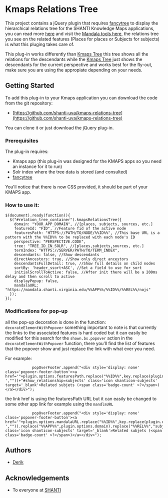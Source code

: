 # Kmaps Relations Tree

This project contains a jQuery plugin that requires [fancytree](https://github.com/mar10/fancytree) to display the hierarchical relations tree for the SHANTI Knowledge Maps applications, you can read more [here](https://shanti.virginia.edu/wordpress/?page_id=4023) and visit the [Mandala tools here](https://mandala.shanti.virginia.edu/), the relations tree you see on the related features (Places for places or Subjects for subjects) is what this pluging takes care of.

This plug-in works differently than [Kmaps Tree](https://github.com/shanti-uva/kmaps-tree) this tree shows all the relations for the descendants while the [Kmaps Tree](https://github.com/shanti-uva/kmaps-tree) just shows the descendants for the current perspective and works best for the fly-out, make sure you are using the appropiate depending on your needs.

## Getting Started

To add this plug-in to your Kmaps application you can download the code from the git repository:
* [https://github.com/shanti-uva/kmaps-relations-tree](https://github.com/shanti-uva/kmaps-relations-tree)

You can clone it or just download the jQuery plug-in.

### Prerequisites

The plug-in requires:

* Kmaps app (this plug-in was designed for the KMAPS apps so you need an instance for it to run)
* Solr index where the tree data is stored (and consulted)
* [fancytree](https://github.com/mar10/fancytree)

You'll notice that there is now CSS provided, it should be part of your KMAPS app.

### How to use it:

```
$(document).ready(function(){
  $("#relation_tree_container").kmapsRelationsTree({
    domain: "YOUR_APP_DOMAIN", //[places, subjects, sources, etc.]
    featureId: "FID", //Feature fid of the active node
    featuresPath: "HTTPS://PATH/TO/NODE/%%ID%%", //This base URL is a pattern with the %%ID%% to be replaced with each node's ID
    perspective: "PERSPECTIVE.CODE",
    tree: "TREE_ID_IN_SOLR", //[places,subjects,sources, etc.]
    termIndex: "HTTPS://SERVER/PATH/TO/TERM_INDEX",
    descendants: false, //Show descendants
    directAncestors: true, //Show only direct ancestors
    descendantsFullDetail: true, //Show full details on child nodes
    sortBy: 'header_ssort+ASC', //Set a field to use for sort
    initialScrollToActive: false, //After init there will be a 200ms delay and then scroll to active
    displayPopup: false,
    mandalaURL: "https://mandala.shanti.virginia.edu/%%APP%%/%%ID%%/%%REL%%/nojs"
  });
});
```

### Modifications for pop-up

all the pop-up decoration is done in the function: `decorateElementWithPopover` something important to note is that currently the links to the associated features is hard coded but it can easily be modified for this search for the `shown.bs.popover` action in the `decorateElementWithPopover` function, there you'll find the list of features that the popover show and just replace the link with what ever you need.

For example:
```
            popOverFooter.append("<div style='display: none' class='popover-footer-button'><a href='"+plugin.options.featuresPath.replace("%%ID%%",key.replace(plugin.options.domain+'-',""))+"#show_relationship=subjects' class='icon shanticon-subjects' target='_blank'>Related subjets (<span class='badge-count' >?</span>)</a></div>");
```

the link href is using the featuresPath URL but it can easily be changed to some other app link for example using the `mandlaURL`

```
            popOverFooter.append("<div style='display: none' class='popover-footer-button'><a href='"+plugin.options.mandalaURL.replace("%%ID%%",key.replace(plugin.options.domain+'-',"")).replace("%%APP%%",plugin.options.domain).replace("%%REL%%","subjects")+"' class='icon shanticon-subjects' target='_blank'>Related subjets (<span class='badge-count' >?</span>)</a></div>");
```


## Authors

* [Derik](https://github.com/rderik)


## Acknowledgements

* To everyone at [SHANTI](https://github.com/orgs/shanti-uva/people)

